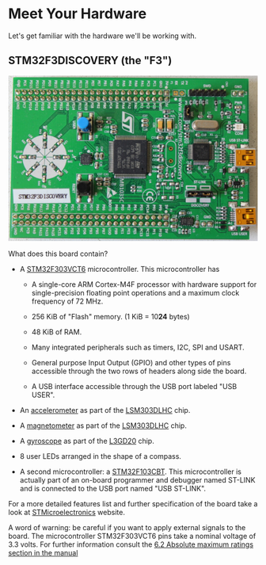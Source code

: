 # Meet Your Hardware

Let's get familiar with the hardware we'll be working with.

## STM32F3DISCOVERY (the "F3")

<p align="center">
<img title="F3" src="../assets/f3.jpg">
</p>

What does this board contain?

- A [STM32F303VCT6](https://www.st.com/en/microcontrollers/stm32f303vc.html) microcontroller. This microcontroller has
  - A single-core ARM Cortex-M4F processor with hardware support for single-precision floating point
    operations and a maximum clock frequency of 72 MHz.

  - 256 KiB of "Flash" memory. (1 KiB = 10**24** bytes)

  - 48 KiB of RAM.

  - Many integrated peripherals such as timers, I2C, SPI and USART.

  - General purpose Input Output (GPIO) and other types of pins accessible through the two rows of headers along side the board.
  
  - A USB interface accessible through the USB port labeled "USB USER".

- An [accelerometer](https://en.wikipedia.org/wiki/Accelerometer) as part of the [LSM303DLHC](https://www.st.com/en/mems-and-sensors/lsm303dlhc.html) chip.

- A [magnetometer](https://en.wikipedia.org/wiki/Magnetometer) as part of the [LSM303DLHC](https://www.st.com/en/mems-and-sensors/lsm303dlhc.html) chip.

- A [gyroscope](https://en.wikipedia.org/wiki/Gyroscope) as part of the [L3GD20](https://www.pololu.com/file/0J563/L3GD20.pdf) chip.

- 8 user LEDs arranged in the shape of a compass.

- A second microcontroller: a [STM32F103CBT](https://www.st.com/en/microcontrollers/stm32f103cb.html). This microcontroller is actually part of an on-board programmer and debugger named ST-LINK and is connected to the USB port named "USB ST-LINK".

For a more detailed features list and further specification of the board take a look at [STMicroelectronics](https://www.st.com/en/evaluation-tools/stm32f3discovery.html) website.

A word of warning: be careful if you want to apply external signals to the board. The microcontroller STM32F303VCT6 pins take a nominal voltage of 3.3 volts. For further information consult the [6.2 Absolute maximum ratings section in the manual](https://www.st.com/resource/en/datasheet/stm32f303vc.pdf)
